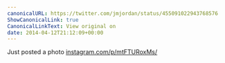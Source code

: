 ```yaml
---
canonicalURL: https://twitter.com/jmjordan/status/455091022943768576
ShowCanonicalLink: true
CanonicalLinkText: View original on
date: 2014-04-12T21:12:09+00:00
---
```

Just posted a photo [instagram.com/p/mtFTURoxMs/](http://instagram.com/p/mtFTURoxMs/)